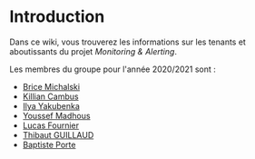 # Introduction 

Dans ce wiki, vous trouverez les informations sur les tenants et aboutissants du projet _Monitoring & Alerting_.  

Les membres du groupe pour l'année 2020/2021 sont :
- [Brice Michalski](mailto:brice.michalsky@ynov.com)
- [Killian Cambus](mailto:killian.cambus@ynov.com)
- [Ilya Yakubenka](mailto:ilya.yakubenka@ynov.com)
- [Youssef Madhous](mailto:youssef.madhous@ynov.com)
- [Lucas Fournier](mailto:lucas.fournier@ynov.com)
- [Thibaut GUILLAUD](mailto:thibaut.guillaud@ynov.com)
- [Baptiste Porte](mailto:baptiste.porte@ynov.com)

